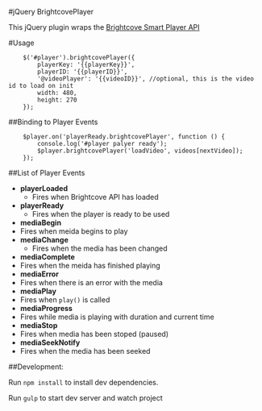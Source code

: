 #jQuery BrightcovePlayer

This jQuery plugin wraps the [Brightcove Smart Player API](http://support.brightcove.com/en/video-cloud/docs/using-smart-player-api)

#Usage

		$('#player').brightcovePlayer({
			playerKey: '{{playerKey}}',
			playerID: '{{playerID}}',
			'@videoPlayer': '{{videoID}}', //optional, this is the video id to load on init
			width: 480,
			height: 270
		});

##Binding to Player Events

		$player.on('playerReady.brightcovePlayer', function () {
			console.log('#player palyer ready');
			$player.brightcovePlayer('loadVideo', videos[nextVideo]);
		});

##List of Player Events
 * **playerLoaded**
 	* Fires when Brightcove API has loaded
 * **playerReady**
 	* Fires when the player is ready to be used
 * **mediaBegin**
  * Fires when meida begins to play
 * **mediaChange**
	* Fires when the media has been changed
 * **mediaComplete**
  * Fires when the meida has finished playing
 * **mediaError**
  * Fires when there is an error with the media
 * **mediaPlay**
  * Fires when ``play()`` is called
 * **mediaProgress**
  * Fires while media is playing with duration and current time
 * **mediaStop**
  * Fires when media has been stoped (paused)
 * **mediaSeekNotify**
  * Fires when the media has been seeked

##Development:

Run ``npm install`` to install dev dependencies.

Run ``gulp`` to start dev server and watch project
